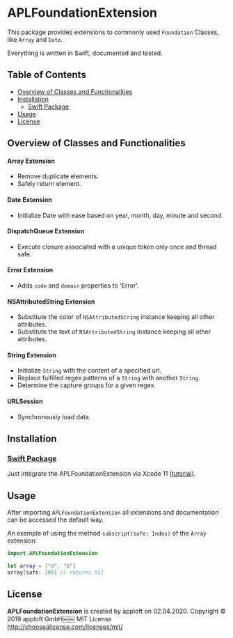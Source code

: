 # APLFoundationExtension

This package provides extensions to commonly used `Foundation` Classes, like `Array` and `Date`.

Everything is written in Swift, documented and tested.

## Table of Contents

- [Overview of Classes and Functionalities](#overviewOfClassesAndFunctionalities)
- [Installation](#installation)
  - [Swift Package](#swiftpackage)
- [Usage](#usage)
- [License](#license)

## Overview of Classes and Functionalities

#### Array Extension

- Remove duplicate elements.
- Safely return element.

#### Date Extension

- Initialize Date with ease based on year, month, day, minute and second.

#### DispatchQueue Extension

- Execute closure associated with a unique token only once and thread safe.

#### Error Extension

- Adds `code` and `domain` properties to 'Error'.

#### NSAttributedString Extension

- Substitute the color of `NSAttributedString` instance keeping all other attributes.
- Substitute the text of `NSAttributedString` instance keeping all other attributes.

#### String Extension

- Initialize `String` with the content of a specified url.
- Replace fulfilled regex patterns of a `String` with another `String`.
- Determine the capture groups for a given regex.

#### URLSession

- Synchronously load data.

## Installation

### [Swift Package](https://github.com/apple/swift-package-manager/blob/master/Documentation/PackageDescription.md#supportedplatform)

Just integrate the APLFoundationExtension via Xcode 11 ([tutorial](https://developer.apple.com/documentation/xcode/adding_package_dependencies_to_your_app)).

## Usage

After importing `APLFoundationExtension` all extensions and documentation can be accessed the default way.

An example of using the method `subscript(safe: Index)` of the `Array` extension:

```swift
import APLFoundationExtension

let array = ["a", "b"]
array[safe: 100] // returns nil
```

## License

**APLFoundationExtension** is created by apploft on 02.04.2020.
Copyright © 2019 apploft GmbH￼￼
MIT License http://choosealicense.com/licenses/mit/
